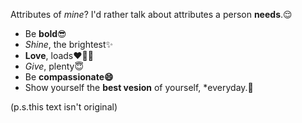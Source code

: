 Attributes of *mine*? I'd rather talk about attributes a person **needs**.:relieved:
- Be **bold**:sunglasses:
- *Shine*, the brightest:sparkles:
- **Love**, loads:heart::green_heart::blue_heart:
- *Give*, plenty:innocent:
- Be **compassionate:smile:**
- Show yourself the **best vesion** of yourself, *everyday.:gift_heart:

(p.s.this text isn't original)
